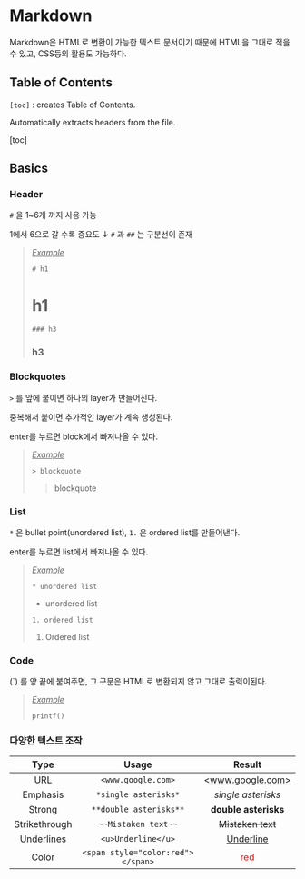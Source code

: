 # Markdown

Markdown은 HTML로 변환이 가능한 텍스트 문서이기 때문에 HTML을 그대로 적을 수 있고, CSS등의 활용도 가능하다. 

## Table of Contents ##

`[toc]` : creates Table of Contents. 

Automatically extracts headers from the file.  

[toc]

## Basics

### Header 

`#` 을 1~6개 까지 사용 가능

1에서 6으로 갈 수록 중요도 &#8595; `#` 과 `##` 는 구분선이 존재

> *<u>Example</u>*
>
> `# h1`
>
> # h1
>
> `### h3`
>
> ### h3

 ### Blockquotes

`>` 를 앞에 붙이면 하나의 layer가 만들어진다. 

중복해서 붙이면 추가적인 layer가 계속 생성된다. 

enter를 누르면 block에서 빠져나올 수 있다. 

> *<u>Example</u>*
>
> `> blockquote`
>
> > blockquote

### List

`*` 은 bullet point(unordered list), `1.` 은 ordered list를 만들어낸다. 

enter를 누르면 list에서 빠져나올 수 있다. 

> *<u>Example</u>*
>
> `* unordered list`
>
> * unordered list
>
> `1. ordered list`
>
> 1. Ordered list

### Code

(`) 를 양 끝에 붙여주면, 그 구문은 HTML로 변환되지 않고 그대로 출력이된다. 

> *<u>Example</u>*
>
> `printf()` 

### 다양한 텍스트 조작

|     Type      |               Usage               |               Result               |
| :-----------: | :-------------------------------: | :--------------------------------: |
|      URL      |        `<www.google.com>`         |          <www.google.com>          |
|   Emphasis    |       `*single asterisks*`        |         *single asterisks*         |
|    Strong     |      `**double asterisks**`       |        **double asterisks**        |
| Strikethrough |        `~~Mistaken text~~`        |         ~~Mistaken text~~          |
|  Underlines   |        `<u>Underline</u>`         |          <u>Underline</u>          |
|     Color     | `<span style="color:red"></span>` | <span style="color:red">red</span> |










